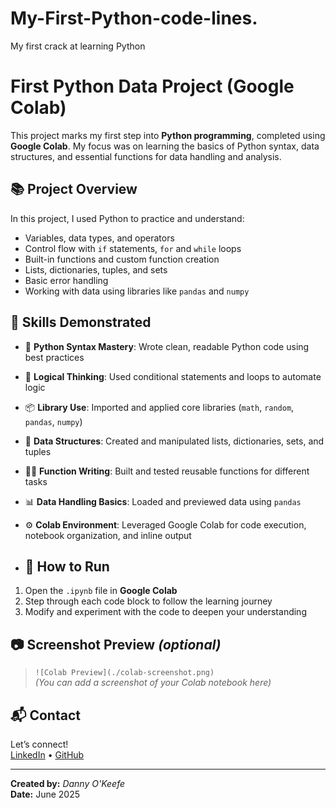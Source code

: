 # My-First-Python-code-lines.
My first crack at learning Python
# First Python Data Project (Google Colab)

This project marks my first step into **Python programming**, completed using **Google Colab**. My focus was on learning the basics of Python syntax, data structures, and essential functions for data handling and analysis.

## 📚 Project Overview

In this project, I used Python to practice and understand:

- Variables, data types, and operators
- Control flow with `if` statements, `for` and `while` loops
- Built-in functions and custom function creation
- Lists, dictionaries, tuples, and sets
- Basic error handling
- Working with data using libraries like `pandas` and `numpy`

## 🧠 Skills Demonstrated

- 🐍 **Python Syntax Mastery**: Wrote clean, readable Python code using best practices
- 🧮 **Logical Thinking**: Used conditional statements and loops to automate logic
- 📦 **Library Use**: Imported and applied core libraries (`math`, `random`, `pandas`, `numpy`)
- 🔁 **Data Structures**: Created and manipulated lists, dictionaries, sets, and tuples
- 🧑‍🍳 **Function Writing**: Built and tested reusable functions for different tasks
- 📊 **Data Handling Basics**: Loaded and previewed data using `pandas`
- ⚙️ **Colab Environment**: Leveraged Google Colab for code execution, notebook organization, and inline output

- ## 🚀 How to Run

1. Open the `.ipynb` file in **Google Colab**
2. Step through each code block to follow the learning journey
3. Modify and experiment with the code to deepen your understanding

## 📷 Screenshot Preview *(optional)*

> `![Colab Preview](./colab-screenshot.png)`  
> *(You can add a screenshot of your Colab notebook here)*

## 📬 Contact

Let’s connect!  
[LinkedIn](www.linkedin.com/in/dannyokeefedatatechnician) • [GitHub](https://github.com/dannyokeefe)

---
**Created by:** *Danny O'Keefe*  
**Date:** June 2025
